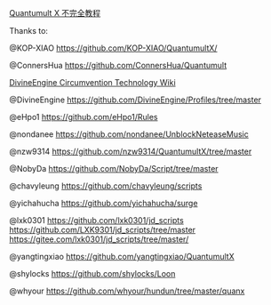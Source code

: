 [Quantumult X 不完全教程](https://www.notion.so/Quantumult-X-1d32ddc6e61c4892ad2ec5ea47f00917)

Thanks to:

@KOP-XIAO https://github.com/KOP-XIAO/QuantumultX/

@ConnersHua https://github.com/ConnersHua/Quantumult

[DivineEngine Circumvention Technology Wiki](https://www.notion.so/DivineEngine-Circumvention-Technology-Wiki-0fdb36a8d71a4151983d23fbc866759c)

@DivineEngine https://github.com/DivineEngine/Profiles/tree/master

@eHpo1 https://github.com/eHpo1/Rules

@nondanee https://github.com/nondanee/UnblockNeteaseMusic

@nzw9314 https://github.com/nzw9314/QuantumultX/tree/master

@NobyDa https://github.com/NobyDa/Script/tree/master

@chavyleung https://github.com/chavyleung/scripts

@yichahucha https://github.com/yichahucha/surge

@lxk0301 https://github.com/lxk0301/jd_scripts
https://github.com/LXK9301/jd_scripts/tree/master
https://gitee.com/lxk0301/jd_scripts/tree/master/

@yangtingxiao https://github.com/yangtingxiao/QuantumultX

@shylocks https://github.com/shylocks/Loon

@whyour https://github.com/whyour/hundun/tree/master/quanx
